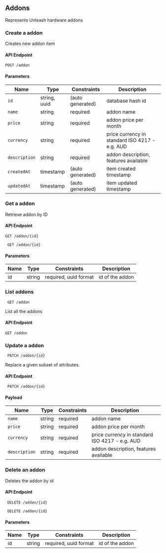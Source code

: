 ## Addons

Represents Unleash hardware addons

### Create a addon

Creates new addon item

#### API Endpoint

`POST /addon`


#### Parameters

Name | Type | Constraints | Description
--------|-------|--------- | ------
`id`  | string, uuid | (auto generated) |  database hash id
`name` | string | required | addon name
`price`  | string | required | addon price per month
`currency` | string | required | price currency in standard ISO 4217 - e.g. AUD
`description` | string | required | addon description, features available
`createdAt`  | timestamp | (auto generated) | item created timestamp
`updatedAt`  | timestamp | (auto generated) | item updated timestamp


### Get a addon

Retrieve addon by ID

#### API Endpoint

 `GET /addon/{id}`

```
 GET /addon/{id}
```


#### Parameters

Name | Type | Constraints | Description
--------|-------|--------- | ------
id | string | required, uuid format| id of the addon



### List addons

```
 GET /addon
```
List all the addons
#### API Endpoint

 `GET /addon`

### Update a addon

 
```
 PATCH /addon/{id}
```
Replace a given subset of attributes.


#### API Endpoint

 ` PATCH /addon/{id}`
 
#### Payload
Name | Type | Constraints | Description
--------|-------|--------- | ------
`name` | string | required | addon name
`price`  | string | required | addon price per month
`currency` | string | required | price currency in standard ISO 4217 - e.g. AUD
`description` | string | required | addon description, features available


### Delete an addon

Deletes the addon by id

#### API Endpoint

 ` DELETE /addon/{id}`
 
```
 DELETE /addon/{id}
```

#### Parameters

Name | Type | Constraints | Description
--------|-------|--------- | ------
id | string | required, uuid format| id of the addon


